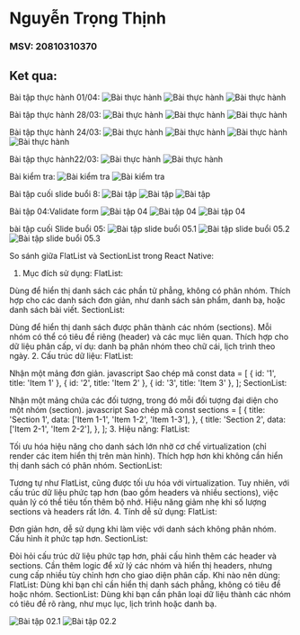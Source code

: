 # Nguyễn Trọng Thịnh
### MSV: 20810310370
## Ket qua:
Bài tập thực hành 01/04:
![Bài thực hành](z6464044778408_16c7299ec6d190e5a77dfc3d81501304.jpg)
![Bài thực hành](z6464062319165_5c64df84cd6981f7bfbfb1d087cc46e6.jpg)
![Bài thực hành](z6464062322107_0808fc6a566a44544a7b51dd24df6477.jpg)

Bài tập thực hành 28/03:
![Bài thực hành](z6452130754057_4ea8c03b9e95fd5f47c64fca21193e41.jpg)
![Bài thực hành](z6452138024594_67acc71ca5d87d45c8691259398924d1.jpg)
![Bài thực hành](z6452130750796_7a064abf67681424ec92843a84ff7ca2.jpg)



Bài tập thực hành 24/03:
![Bài thực hành](z6437255996861_da6742ae657e209c19549b38b751498a.jpg)
![Bài thực hành](z6437256141250_5559f0511fe46a110c96f9955e475679.jpg)
![Bài thực hành](z6437525901182_19b845dd9437e6e3e7c114983bb4201a.jpg)
![Bài thực hành](z6437256015084_7f2c807207d5c6a1b79dd45ed1ed6e82.jpg)

Bài tập thực hành22/03:
![Bài thực hành](z6431740488217_4db7fd5692877a0b8673c4a196a5391d.jpg)
![Bài thực hành](z6431740488674_9c518ed20191583f072953ae0f69cde4.jpg)


Bài kiểm tra:
![Bài kiểm tra](kiemtra01.jpg)
![Bài kiểm tra](kiemtra02.jpg)


Bài tập cuối slide buổi 8:
![Bài tập](buoi8(3).jpg)
![Bài tập ](buoi8(2).jpg)
![Bài tập ](buoi8(1).jpg)

Bài tập 04:Validate form
![Bài tập 04](z6328896881609_42e6e76ef8204891215ac74f89aca432.jpg)
![Bài tập 04](z6328896887153_355b960ad23cca235e17fa66771d6552.jpg)
![Bài tập 04](z6328896890967_6a46ad6dbc9ec10ea8de3a3e3f9c7ad3.jpg)




bài tập cuối Slide buổi 05:
![Bài tập slide buổi 05.1](z6307223369750_c9449fafada673a6a9d95abf659585fd.jpg)
![Bài tập slide buổi 05.2](z6307223371443_5823c6a3be3d27c7bd2a3dfdb39f7e06.jpg)
![Bài tập slide buổi 05.3](z6307223383876_01b130bbfa56a4ce6bfe3f7592aed2cc.jpg)





So sánh giữa FlatList và SectionList trong React Native:
1. Mục đích sử dụng:
FlatList:

Dùng để hiển thị danh sách các phần tử phẳng, không có phân nhóm.
Thích hợp cho các danh sách đơn giản, như danh sách sản phẩm, danh bạ, hoặc danh sách bài viết.
SectionList:

Dùng để hiển thị danh sách được phân thành các nhóm (sections).
Mỗi nhóm có thể có tiêu đề riêng (header) và các mục liên quan.
Thích hợp cho dữ liệu phân cấp, ví dụ: danh bạ phân nhóm theo chữ cái, lịch trình theo ngày.
2. Cấu trúc dữ liệu:
FlatList:

Nhận một mảng đơn giản.
javascript
Sao chép mã
const data = [
  { id: '1', title: 'Item 1' },
  { id: '2', title: 'Item 2' },
  { id: '3', title: 'Item 3' },
];
SectionList:

Nhận một mảng chứa các đối tượng, trong đó mỗi đối tượng đại diện cho một nhóm (section).
javascript
Sao chép mã
const sections = [
  {
    title: 'Section 1',
    data: ['Item 1-1', 'Item 1-2', 'Item 1-3'],
  },
  {
    title: 'Section 2',
    data: ['Item 2-1', 'Item 2-2'],
  },
];
3. Hiệu năng:
FlatList:

Tối ưu hóa hiệu năng cho danh sách lớn nhờ cơ chế virtualization (chỉ render các item hiển thị trên màn hình).
Thích hợp hơn khi không cần hiển thị danh sách có phân nhóm.
SectionList:

Tương tự như FlatList, cũng được tối ưu hóa với virtualization.
Tuy nhiên, với cấu trúc dữ liệu phức tạp hơn (bao gồm headers và nhiều sections), việc quản lý có thể tiêu tốn thêm bộ nhớ.
Hiệu năng giảm nhẹ khi số lượng sections và headers rất lớn.
4. Tính dễ sử dụng:
FlatList:

Đơn giản hơn, dễ sử dụng khi làm việc với danh sách không phân nhóm.
Cấu hình ít phức tạp hơn.
SectionList:

Đòi hỏi cấu trúc dữ liệu phức tạp hơn, phải cấu hình thêm các header và sections.
Cần thêm logic để xử lý các nhóm và hiển thị headers, nhưng cung cấp nhiều tùy chỉnh hơn cho giao diện phân cấp.
Khi nào nên dùng:
FlatList: Dùng khi bạn chỉ cần hiển thị danh sách phẳng, không có tiêu đề hoặc nhóm.
SectionList: Dùng khi bạn cần phân loại dữ liệu thành các nhóm có tiêu đề rõ ràng, như mục lục, lịch trình hoặc danh bạ.



![Bài tập 02.1](Screenshot_2025-01-07-19-20-16-066_host.exp.exponent.png)
![Bài tập 02.2](Screenshot_2025-01-07-18-25-14-075_host.exp.exponent.png)
